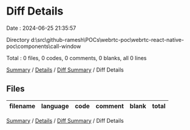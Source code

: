 # Diff Details

Date : 2024-06-25 21:35:57

Directory d:\\src\\github-ramesh\\POCs\\webrtc-poc\\webrtc-react-native-poc\\components\\call-window

Total : 0 files,  0 codes, 0 comments, 0 blanks, all 0 lines

[Summary](results.md) / [Details](details.md) / [Diff Summary](diff.md) / Diff Details

## Files
| filename | language | code | comment | blank | total |
| :--- | :--- | ---: | ---: | ---: | ---: |

[Summary](results.md) / [Details](details.md) / [Diff Summary](diff.md) / Diff Details